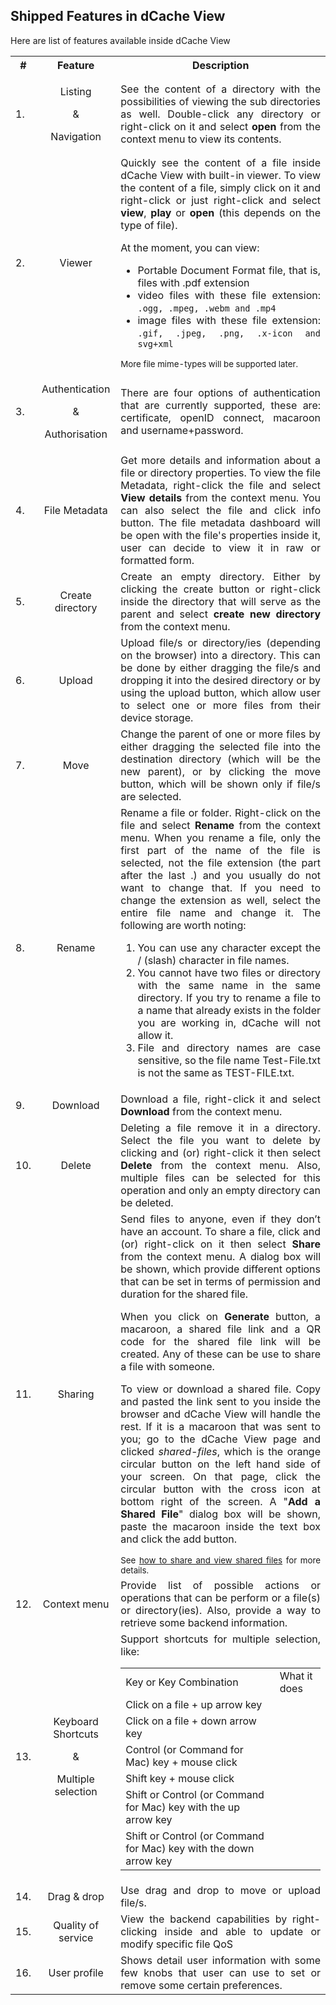 Shipped Features in dCache View
----------------------------------

Here are list of features available inside dCache View
<table>
    <tr>
        <th>#</th>
        <th>Feature</th>
        <th>Description</th>
    </tr>
    <tr>
        <td>1.</td>
        <td align="center">
            <p>Listing</p>
            <p>&</p>
            <p>Navigation</p>
        </td>
        <td align="justify">
            See the content of a directory with the possibilities of viewing the sub directories
            as well. Double-click any directory or right-click on it and select <b>open</b> from
            the context menu to view its contents.
        </td>
    </tr>
    <tr>
        <td>2.</td>
        <td align="center">Viewer</td>
        <td align="justify">
            Quickly see the content of a file inside dCache View with built-in viewer. To view
            the content of a file, simply click on it and right-click or just right-click and
            select <b>view</b>, <b>play</b> or <b>open</b> (this depends on the type of file).
            <p>At the moment, you can view:</p>
            <div>
                <ul>
                    <li>
                        Portable Document Format file, that is, files with .pdf extension
                    </li>
                    <li>
                        video files with these file extension:
                        <code>.ogg, .mpeg, .webm and .mp4</code>
                    </li>
                    <li>
                        image files with these file extension:
                        <code>.gif, .jpeg, .png, .x-icon and svg+xml</code>
                    </li>
                </ul>
            </div>
            <small>More file mime-types will be supported later.</small>
        </td>
    </tr>
    <tr>
        <td>3.</td>
        <td align="center">
            <p>Authentication</p>
            <p>&</p>
            <p>Authorisation</p>
        </td>
        <td align="justify">
            There are four options of authentication that are currently supported, these
            are: certificate, openID connect, macaroon and username+password.
        </td>
    </tr>
    <tr>
        <td>4.</td>
        <td align="center">File Metadata</td>
        <td align="justify">
            Get more details and information about a file or directory properties.
            To view the file Metadata, right-click the file and select <b>View details</b>
            from the context menu. You can also select the file and click info button.
            The file metadata dashboard will be open with the file's properties inside
            it, user can decide to view it in raw or formatted form.
        </td>
    </tr>
    <tr>
        <td>5.</td>
        <td align="center">Create directory</td>
        <td align="justify">
            Create an empty directory. Either by clicking the create button or
            right-click inside the directory that will serve as the parent and select
            <b>create new directory</b> from the context menu.
        </td>
    </tr>
    <tr>
        <td>6.</td>
        <td align="center">Upload</td>
        <td align="justify">
            Upload file/s or directory/ies (depending on the browser) into a directory.
            This can be done by either dragging the file/s and dropping it into the
            desired directory or by using the upload button, which allow user to select
            one or more files from their device storage.
        </td>
    </tr>
    <tr>
        <td>7.</td>
        <td align="center">Move</td>
        <td align="justify">
            Change the parent of one or more files by either dragging the selected file
            into the destination directory (which will be the new parent), or by clicking
            the move button, which will be shown only if file/s are selected.
        </td>
    </tr>
    <tr>
        <td>8.</td>
        <td align="center">Rename</td>
        <td align="justify">
            Rename a file or folder. Right-click on the file and select <b>Rename</b>
            from the context menu. When you rename a file, only the first part of the
            name of the file is selected, not the file extension (the part after the
            last .) and you usually do not want to change that. If you need to change
            the extension as well, select the entire file name and change it. The
            following are worth noting:
            <ol>
                <li>
                    You can use any character except the / (slash) character in file names.
                </li>
                <li>
                    You cannot have two files or directory with the same name in the same
                    directory. If you try to rename a file to a name that already exists
                    in the folder you are working in, dCache will not allow it.
                </li>
                <li>
                    File and directory names are case sensitive, so the file name
                    Test-File.txt is not the same as TEST-FILE.txt.
                </li>
            </ol>
        </td>
    </tr>
    <tr>
        <td>9.</td>
        <td align="center">Download</td>
        <td align="justify">
            Download a file, right-click it and select <b>Download</b> from the
            context menu.
        </td>
    </tr>
    <tr>
        <td>10.</td>
        <td align="center">Delete</td>
        <td align="justify">
            Deleting a file remove it in a directory. Select the file you want to delete
            by clicking and (or) right-click it then select <b>Delete</b> from the context
            menu. Also, multiple files can be selected for this operation and only an empty
            directory can be deleted.
        </td>
    </tr>
    <tr>
        <td>11.</td>
        <td align="center">Sharing</td>
        <td align="justify">
            Send files to anyone, even if they don’t have an account. To share a file,
            click and (or) right-click on it then select <b>Share</b> from the
            context menu. A dialog box will be shown, which provide different options
            that can be set in terms of permission and duration for the shared file.
            <p>
                When you click on <b>Generate</b> button, a macaroon, a shared file
                link and a QR code for the shared file link  will be created. Any of
                these can be use to share a file with someone.
            </p>
            <p>
                To view or download a shared file. Copy and pasted the link sent to
                you inside the browser and dCache View will handle the rest. If it
                is a macaroon that was sent to you; go to the dCache View page and
                clicked <i>shared-files</i>, which is the orange circular button on
                the left hand side of your screen. On that page, click the circular
                button with the cross icon at bottom right of the screen. A "<b>Add
                a Shared File</b>" dialog box will be shown, paste the macaroon
                inside the text box and click the add button.
            </p>
            <small>
                See <a href="">how to share and view shared files</a> for more 
                details.
            </small>
        </td>
    </tr>
    <tr>
        <td>12.</td>
        <td align="center">Context menu</td>
        <td align="justify">
            Provide list of possible actions or operations that can be perform
            or a file(s) or directory(ies). Also, provide a way to retrieve
            some backend information.
        </td>
    </tr>
    <tr>
        <td>13.</td>
        <td align="center">
            <p>Keyboard Shortcuts</p>
            <p>&</p>
            <p>Multiple selection</p>
        </td>
        <td align="justify">
            Support shortcuts for multiple selection, like:
            <table>
                <tr>
                    <td>Key or Key Combination</td>
                    <td>What it does</td>
                </tr>
                <tr>
                    <td>Click on a file + up arrow key</td>
                    <td></td>
                </tr>
                <tr>
                    <td>Click on a file + down arrow key</td>
                    <td></td>
                </tr>
                <tr>
                    <td>Control (or Command for Mac) key + mouse click</td>
                    <td></td>
                </tr>
                <tr>
                    <td>
                        Shift key + mouse click
                    </td>
                    <td></td>
                </tr>
                <tr>
                    <td>
                        Shift or Control (or Command for Mac) key with the up arrow key
                    </td>
                    <td></td>
                </tr>
                <tr>
                    <td>
                        Shift or Control (or Command for Mac) key with the down arrow key
                    </td>
                    <td></td>
                </tr>
            </table>
        </td>
    </tr>
    <tr>
        <td>14.</td>
        <td align="center">Drag & drop</td>
        <td align="justify">
            Use drag and drop to move or upload file/s.
        </td>
    </tr>
    <tr>
    <tr>
        <td>15.</td>
        <td align="center">Quality of service</td>
        <td align="justify">
            View the backend capabilities by right-clicking inside
            and able to update or modify specific file QoS
        </td>
    </tr>
    <tr>
        <td>16.</td>
        <td align="center">User profile</td>
        <td align="justify">
            Shows detail user information with some few knobs that user can use
            to set or remove some certain preferences.
        </td>
    </tr>
</table>
